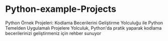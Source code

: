 # Python-example-Projects
Python Örnek Projeleri: Kodlama Becerilerini Geliştirme Yolculuğu ile Python Temelden Uygulamalı Projelere Yolculuk, Python'da pratik yaparak kodlama becerilerinizi geliştirmeniz için rehber sunuyor
